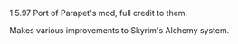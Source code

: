1.5.97 Port of Parapet's mod, full credit to them.

Makes various improvements to Skyrim's Alchemy system.
